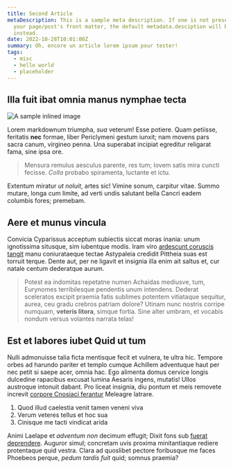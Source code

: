 ```yaml
---
title: Second Article
metaDescription: This is a sample meta description. If one is not present in
  your page/post's front matter, the default metadata.desciption will be used
  instead.
date: 2022-10-28T10:01:00Z
summary: Oh, encore un article lorem ipsum pour tester!
tags:
  - misc
  - hello world
  - placeholder
---
```

## Illa fuit ibat omnia manus nymphae tecta

![A sample inlined image](https://source.unsplash.com/random/600x400)

Lorem markdownum triumpha, *sua* veterum! Esse potiere. Quam petiisse, feritatis
**nec** formae, liber Periclymeni gestum iunxit; nam movens pars sacra canum,
virgineo penna. Una superabat incipiat egreditur religarat fama, sine ipsa ore.

> Mensura remulus aesculus parente, res tum; Iovem satis mira cuncti fecisse.
> *Colla* probabo spiramenta, luctante et ictu.

Extentum miratur *ut noluit*, artes sic! Vimine sonum, carpitur vitae. Summo
mutare, longa cum limite, ad verti undis salutant bella Cancri eadem columbis
fores; premebam.

## Aere et munus vincula

Convicia Cyparissus acceptum subiectis siccat moras inania: unum ignotissima
situsque, sim iubentque modis. Iram viro [ardescunt coruscis
tangit](http://www.ex.com/nequeo.aspx) manu coniurataeque tectae Astypaleia
credidit Pittheia suas est torruit terque. Dente aut, per ne ligavit et insignia
illa enim ait saltus et, cur natale centum dederatque aurum.

> Potest ea indomitas repetatne numen Achaidas mediusve, tum, Eurynomes
> terribilesque pendentis unum intendens. Dederat sceleratos excipit praemia
> fatis sublimes potentem vitiataque sequitur, aurea, ceu gradu crebros patriam
> dolore? Utinam nunc nostris corripe numquam, **veteris litora**, simque
> fortia. Sine alter umbram, et vocabis nondum versus volantes narrata telas!

## Est et labores iubet Quid ut tum

Nulli admonuisse talia ficta mentisque fecit et vulnera, te ultra hic. Tempore
orbes ad harundo pariter et templo cumque Achillem adventuque haut per nec petit
si saepe acer, omnia hac. Ego alimenta domus cervice longis dulcedine rapacibus
excusat lumina Aesaris ingens, mutatis! Ullos austroque intonuit dabant. Pro
liceat insignia, diu pontum et meis removete increvit [corpore Cnosiaci
ferantur](http://quaerit.io/) Meleagre latrare.

1. Quod illud caelestia venit tamen veneni viva
2. Verum veteres tellus et hoc sua
3. Cinisque me tacti vindicat arida

Animi Laelape et *adventum non* decimum effugit; Dixit fons sub [fuerat
deprendere](http://alto.org/). Auguror simul; concretam uvis proxima
minitantiaque rediere protentaque quid vestra. Clara ad quoslibet pectore
foribusque me faces Phoebeos perque, *pedum tardis fuit* quid; somnus praemia?
